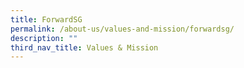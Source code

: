 ```yaml
---
title: ForwardSG
permalink: /about-us/values-and-mission/forwardsg/
description: ""
third_nav_title: Values & Mission
---
```

